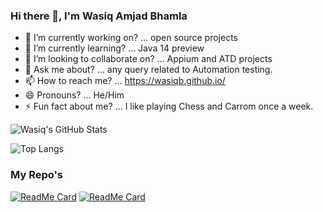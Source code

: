 ### Hi there 👋, I'm Wasiq Amjad Bhamla

- 🔭 I’m currently working on? ... open source projects
- 🌱 I’m currently learning? ... Java 14 preview
- 👯 I’m looking to collaborate on? ... Appium and ATD projects
- 💬 Ask me about? ... any query related to Automation testing.
- 📫 How to reach me? ... https://wasiqb.github.io/
- 😄 Pronouns? ... He/Him
- ⚡ Fun fact about me? ... I like playing Chess and Carrom once a week.

![Wasiq's GitHub Stats](https://wasiq-gh-stats.vercel.app/api?username=WasiqB&show_icons=true&hide_border=true&theme=vue "Wasiq's GitHub Stats")

![Top Langs](https://wasiq-gh-stats.vercel.app/api/top-langs/?username=WasiqB&hide=css,html&theme=vue&layout=compact)

### My Repo's

[![ReadMe Card](https://wasiq-gh-stats.vercel.app/api/pin/?username=WasiqB&repo=coteafs-appium&theme=vue)](https://github.com/WasiqB/coteafs-appium)
[![ReadMe Card](https://wasiq-gh-stats.vercel.app/api/pin/?username=WasiqB&repo=coteafs-selenium&theme=vue)](https://github.com/WasiqB/coteafs-selenium)
